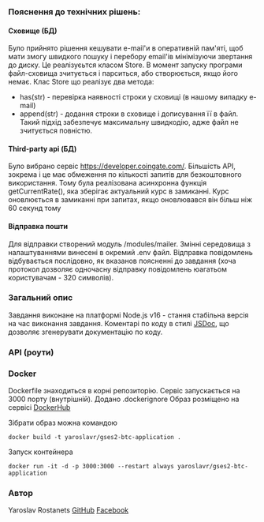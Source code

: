 
### Пояснення до технічних рішень:
#### Сховище (БД)
Було прийнято рішення кешувати e-mail'и в оперативній пам'яті, щоб мати змогу швидкого пошуку і перебору
email'ів мінімізуючи звертання до диску. Це реалізуєьтся класом Store. В момент запуску програми файл-сховища 
зчитується і парситься, або створюється, якщо його немає. 
Клас Store що реалізує два метода:
 - has(str) - перевірка наявності строки у сховищі (в нашому випадку e-mail)
 - append(str) - додання строки в сховище і дописування її в файл. Такий підхід забезпечує максимальну швидкодію, 
адже файл не зчитується повністю.
#### Third-party api (БД)
Було вибрано сервіс https://developer.coingate.com/. 
Більшість API, зокрема і це має обмеження по кількості запитів для безкоштовного використання. 
Тому була реалізована асинхронна функція getCurrentRate(), яка зберігає актуальний курс в замиканні.
Курс оновлюється в замиканні при запитах, якщо оновлювався він більш ніж 60 секунд тому
#### Відправка пошти
Для відправки створений модуль /modules/mailer. Змінні середовища з налаштуваннями винесені в окремий .env
файл. Відправка повідомлень відбувається послідовно, як вказанов поясненні до завдання 
(хоча протокол дозволяє одночасну відправку повідомлень юагатьом користувачам - 320 символів).

### Загальний опис
Завдання виконане на платформі Node.js v16 - стання стабільна версія на час виконання завдання.
Коментарі по коду в стилі [JSDoc](https://jsdoc.app/), що дозволяє згенерувати документацію по коду.

### API (роути)


### Docker
Dockerfile знаходиться в корні репозиторію. Сервіс запускається на 3000 порту (внутрішній).
Додано .dockerignore
Образ розміщено на сервісі [DockerHub](https://hub.docker.com/r/yaroslavr/gses2-btc-application)

Зібрати образ можна командою
```
docker build -t yaroslavr/gses2-btc-application .
```
Запуск контейнера 
```
docker run -it -d -p 3000:3000 --restart always yaroslavr/gses2-btc-application
```
### Автор
Yaroslav Rostanets
[GitHub](https://github.com/YaroslavRostanets)
[Facebook](https://www.facebook.com/rostanets)
